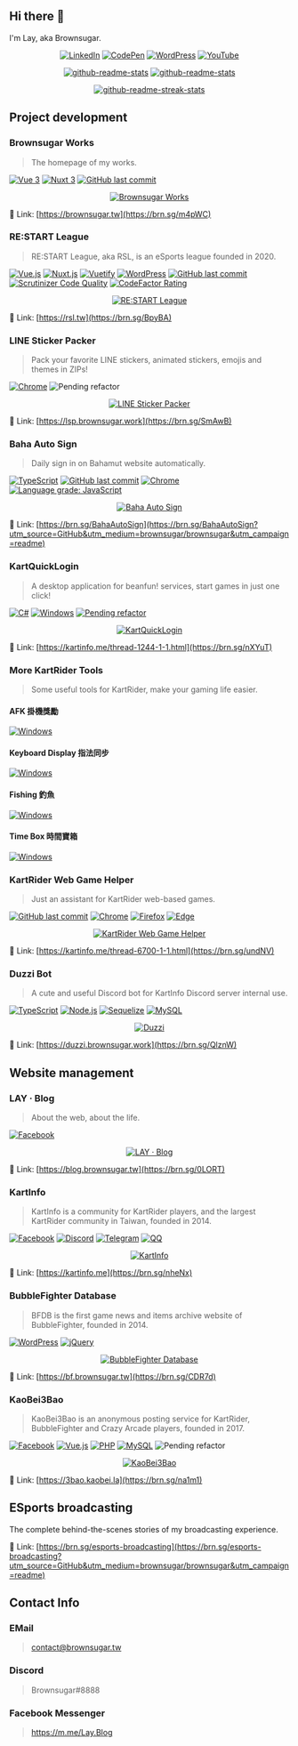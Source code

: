<!--
**brownsugar/brownsugar** is a ✨ _special_ ✨ repository because its `README.md` (this file) appears on your GitHub profile.

Here are some ideas to get you started:

- 🔭 I’m currently working on ...
- 🌱 I’m currently learning ...
- 👯 I’m looking to collaborate on ...
- 🤔 I’m looking for help with ...
- 💬 Ask me about ...
- 📫 How to reach me: ...
- 😄 Pronouns: ...
- ⚡ Fun fact: ...
-->

## Hi there 👋

I'm Lay, aka Brownsugar.

<div align="center">
  
  [![LinkedIn](https://img.shields.io/badge/-LinkedIn-0A66C2?style=for-the-badge&logo=linkedin&labelColor=0A66C2)](https://brn.sg/linkedin)
  [![CodePen](https://img.shields.io/badge/-CodePen-000?style=for-the-badge&logo=codepen&labelColor=000)](https://brn.sg/codepen)
  [![WordPress](https://img.shields.io/badge/-Blog-21759B?style=for-the-badge&logo=wordpress&labelColor=21759B)](https://brn.sg/0LORT)
  [![YouTube](https://img.shields.io/badge/-YouTube-F00?style=for-the-badge&logo=youtube&labelColor=F00)](https://brn.sg/youtube)
  
  [![github-readme-stats](https://github-readme-stats.vercel.app/api?username=brownsugar&hide_title=true&hide=stars&count_private=true&show_icons=true)](https://brn.sg/github)
  [![github-readme-stats](https://github-readme-stats.vercel.app/api/top-langs/?username=brownsugar&langs_count=3&layout=compact)](https://brn.sg/github)

  [![github-readme-streak-stats](https://github-readme-streak-stats.herokuapp.com/?user=brownsugar)](https://brn.sg/github)
  
</div>

## Project development

### Brownsugar Works

> The homepage of my works.

[![Vue 3](https://img.shields.io/badge/-Vue%203-4FC08D?style=flat-square&logo=vue.js&labelColor=4FC08D&logoColor=FFF)](https://brn.sg/m4pWC)
[![Nuxt 3](https://img.shields.io/badge/-Nuxt%203-00DC82?style=flat-square&logo=nuxt.js&labelColor=00DC82&logoColor=FFF)](https://brn.sg/m4pWC)
[![GitHub last commit](https://img.shields.io/github/last-commit/brownsugar/home?style=flat-square&logo=github&label=Last%20commit&labelColor=24292e&logoColor=FFF&color=F0F0F0)](https://github.com/brownsugar/home)

<div align="center">
  
  [![Brownsugar Works](https://user-images.githubusercontent.com/2935980/193641230-cdaaa415-888a-4852-a534-e434162bb3b5.png)](https://brn.sg/m4pWC)

</div>

🔗 Link: [https://brownsugar.tw](https://brn.sg/m4pWC)

### RE:START League

> RE:START League, aka RSL, is an eSports league founded in 2020.

[![Vue.js](https://img.shields.io/badge/-Vue.js-4FC08D?style=flat-square&logo=vue.js&labelColor=4FC08D&logoColor=FFF)](https://brn.sg/BpyBA)
[![Nuxt.js](https://img.shields.io/badge/-Nuxt.js-00DC82?style=flat-square&logo=nuxt.js&labelColor=00DC82&logoColor=FFF)](https://brn.sg/BpyBA)
[![Vuetify](https://img.shields.io/badge/-Vuetify-1867C0?style=flat-square&logo=vuetify&labelColor=1867C0&logoColor=FFF)](https://brn.sg/BpyBA)
[![WordPress](https://img.shields.io/badge/-WordPress-21759B?style=flat-square&logo=wordpress&labelColor=21759B&logoColor=FFF)](https://brn.sg/BpyBA)
[![GitHub last commit](https://img.shields.io/github/last-commit/brownsugar/rsl-dev?style=flat-square&logo=github&label=Last%20commit&labelColor=24292e&logoColor=FFF&color=F0F0F0)](https://github.com/brownsugar/rsl-dev)
[![Scrutinizer Code Quality](https://img.shields.io/scrutinizer/quality/g/brownsugar/rsl-dev?style=flat-square&label=Scrutinizer)](https://scrutinizer-ci.com/g/brownsugar/rsl-dev/)
[![CodeFactor Rating](https://img.shields.io/codefactor/grade/github/brownsugar/rsl-dev?style=flat-square&label=CodeFactor)](https://www.codefactor.io/repository/github/brownsugar/rsl-dev)

<div align="center">
  
  [![RE:START League](https://user-images.githubusercontent.com/2935980/193636308-667f3ffa-e5fa-4232-836a-fb12a4f4d81e.png)](https://brn.sg/BpyBA)
  
 </div>

🔗 Link: [https://rsl.tw](https://brn.sg/BpyBA)

### LINE Sticker Packer

> Pack your favorite LINE stickers, animated stickers, emojis and themes in ZIPs!

[![Chrome](https://img.shields.io/chrome-web-store/users/bngfikljchleddkelnfgohdfcobkggin?style=flat-square&logo=Google%20Chrome&label=Install%20on%20Chrome&labelColor=4285F4&logoColor=FFF&color=F0F0F0)](https://brn.sg/LINEStickerPacker)
![Pending refactor](https://img.shields.io/badge/%F0%9F%8E%AF-Pending%20refactor-C00?style=flat-square&labelColor=F0F0F0)

<div align="center">
  
  [![LINE Sticker Packer](https://user-images.githubusercontent.com/2935980/193636337-5bc22cd1-0f40-46cf-bec7-eb25e5af1d32.png)](https://brn.sg/SmAwB)
  
</div>

🔗 Link: [https://lsp.brownsugar.work](https://brn.sg/SmAwB)

### Baha Auto Sign

> Daily sign in on Bahamut website automatically.

[![TypeScript](https://img.shields.io/badge/-TypeScript-3178C6?style=flat-square&logo=typescript&labelColor=3178C6&logoColor=FFF)](https://brn.sg/BahaAutoSign?utm_source=GitHub&utm_medium=brownsugar/brownsugar&utm_campaign=readme)
[![GitHub last commit](https://img.shields.io/github/last-commit/brownsugar/baha-auto-sign?style=flat-square&logo=github&label=Last%20commit&labelColor=24292e&logoColor=FFF&color=F0F0F0)](https://github.com/brownsugar/baha-auto-sign)
[![Chrome](https://img.shields.io/chrome-web-store/users/nlcekebohjbgnfgjicklnjbnefmmgggk?style=flat-square&logo=Google%20Chrome&label=Install%20on%20Chrome&labelColor=4285F4&logoColor=FFF&color=F0F0F0)](https://brn.sg/BahaAutoSign?utm_source=GitHub&utm_medium=brownsugar/brownsugar&utm_campaign=readme)
[![Language grade: JavaScript](https://img.shields.io/lgtm/grade/javascript/g/brownsugar/baha-auto-sign.svg?logo=lgtm&logoWidth=18&style=flat-square)](https://lgtm.com/projects/g/brownsugar/baha-auto-sign/context:javascript)

<div align="center">
  
  [![Baha Auto Sign](https://user-images.githubusercontent.com/2935980/193636373-36f7a40d-c37b-4fd9-9807-3953132b9c9e.png)](https://brn.sg/BahaAutoSign?utm_source=GitHub&utm_medium=brownsugar/brownsugar&utm_campaign=readme)
  
</div>

🔗 Link: [https://brn.sg/BahaAutoSign](https://brn.sg/BahaAutoSign?utm_source=GitHub&utm_medium=brownsugar/brownsugar&utm_campaign=readme)

### KartQuickLogin

> A desktop application for beanfun! services, start games in just one click!

[![C#](https://img.shields.io/badge/-C%23-239120?style=flat-square&logo=csharp&labelColor=239120&logoColor=FFF)](https://brn.sg/nXYuT)
[![Windows](https://img.shields.io/badge/Download%20on%20Windows-46k-F0F0F0?style=flat-square&logo=windows&labelColor=0078D6&logoColor=FFF)](https://brn.sg/nXYuT)
[![Pending refactor](https://img.shields.io/badge/%F0%9F%8E%AF-Pending%20refactor-C00?style=flat-square&labelColor=F0F0F0)](https://brn.sg/nXYuT)

<div align="center">
  
  [![KartQuickLogin](https://user-images.githubusercontent.com/2935980/193636408-d9a8410c-2880-47ff-9558-64e25bd90393.png)](https://brn.sg/nXYuT)
  
</div>

🔗 Link: [https://kartinfo.me/thread-1244-1-1.html](https://brn.sg/nXYuT)

### More KartRider Tools

> Some useful tools for KartRider, make your gaming life easier.

#### AFK 掛機獎勵

[![Windows](https://img.shields.io/badge/Download%20on%20Windows-18k-F0F0F0?style=flat-square&logo=windows&labelColor=0078D6&logoColor=FFF)](https://brn.sg/bwraZ)

#### Keyboard Display 指法同步

[![Windows](https://img.shields.io/badge/Download%20on%20Windows-8k-F0F0F0?style=flat-square&logo=windows&labelColor=0078D6&logoColor=FFF)](https://brn.sg/rNnsR)

#### Fishing 釣魚

[![Windows](https://img.shields.io/badge/Download%20on%20Windows-4k-F0F0F0?style=flat-square&logo=windows&labelColor=0078D6&logoColor=FFF)](https://brn.sg/rtbiJ)

#### Time Box 時間寶箱

[![Windows](https://img.shields.io/badge/Download%20on%20Windows-2k-F0F0F0?style=flat-square&logo=windows&labelColor=0078D6&logoColor=FFF)](https://brn.sg/nV1jE)

### KartRider Web Game Helper

> Just an assistant for KartRider web-based games.

[![GitHub last commit](https://img.shields.io/github/last-commit/brownsugar/KartWebGameHelper?style=flat-square&logo=github&label=Last%20commit&labelColor=24292e&logoColor=FFF&color=F0F0F0)](https://github.com/brownsugar/KartWebGameHelper)
[![Chrome](https://img.shields.io/chrome-web-store/users/mddijmjlflfbojkpmngbjhlpmcniljij?style=flat-square&logo=Google%20Chrome&label=Install%20on%20Chrome&labelColor=4285F4&logoColor=FFF&color=F0F0F0)](https://kinf.cc/kwgh-chrome)
[![Firefox](https://img.shields.io/amo/users/kartrider-web-game-helper?style=flat-square&logo=firefox&label=Install%20on%20Firefox&labelColor=FF7139&logoColor=FFF&color=F0F0F0)](https://kinf.cc/kwgh-firefox)
[![Edge](https://img.shields.io/badge/Install%20on%20Edge-28-F0F0F0?style=flat-square&logo=Microsoft%20Edge&labelColor=0078D7)](https://kinf.cc/kwgh-edge)

<div align="center">
  
  [![KartRider Web Game Helper](https://user-images.githubusercontent.com/2935980/193636435-c3c7d76e-4d1b-421d-9af3-75cf91f73fe3.png)](https://brn.sg/undNV)
  
</div>

🔗 Link: [https://kartinfo.me/thread-6700-1-1.html](https://brn.sg/undNV)

### Duzzi Bot

> A cute and useful Discord bot for KartInfo Discord server internal use.

[![TypeScript](https://img.shields.io/badge/-TypeScript-3178C6?style=flat-square&logo=typescript&labelColor=3178C6&logoColor=FFF)](https://brn.sg/QlznW)
[![Node.js](https://img.shields.io/badge/-Node.js-339933?style=flat-square&logo=node.js&labelColor=339933&logoColor=FFF)](https://brn.sg/QlznW)
[![Sequelize](https://img.shields.io/badge/-Sequelize-52B0E7?style=flat-square&logo=sequelize&labelColor=52B0E7&logoColor=FFF)](https://brn.sg/QlznW)
[![MySQL](https://img.shields.io/badge/-MySQL-4479A1?style=flat-square&logo=mysql&labelColor=4479A1&logoColor=FFF)](https://brn.sg/QlznW)

<div align="center">
  
  [![Duzzi](https://user-images.githubusercontent.com/2935980/193633126-345b78c7-7045-42cb-844c-5761b19e9288.png)](https://brn.sg/QlznW)
  
</div>

🔗 Link: [https://duzzi.brownsugar.work](https://brn.sg/QlznW)

## Website management

### LAY ‧ Blog

> About the web, about the life.

[![Facebook](https://img.shields.io/badge/Like%20on%20Facebook-13k-F0F0F0?style=flat-square&logo=facebook&labelColor=1877F2&logoColor=FFF)](https://www.facebook.com/Lay.Blog)

<div align="center">
  
  [![LAY ‧ Blog](https://user-images.githubusercontent.com/2935980/193635547-fe655c45-d3c6-485f-9514-2a102b16f2f1.png)](https://brn.sg/0LORT)
  
</div>

🔗 Link: [https://blog.brownsugar.tw](https://brn.sg/0LORT)

### KartInfo

> KartInfo is a community for KartRider players, and the largest KartRider community in Taiwan, founded in 2014.

[![Facebook](https://img.shields.io/badge/Like%20on%20Facebook-20k-F0F0F0?style=flat-square&logo=facebook&labelColor=1877F2&logoColor=FFF)](https://kinf.cc/fb)
[![Discord](https://img.shields.io/discord/496729278470160394?style=flat-square&logo=discord&label=Discuss%20on%20Discord&labelColor=5865F2&logoColor=FFF&color=F0F0F0)](https://kinf.cc/dc)
[![Telegram](https://img.shields.io/badge/Subscribe%20on%20Telegram-@KartInfoTW-F0F0F0?style=flat-square&logo=telegram&labelColor=26A5E4&logoColor=FFF)](https://kinf.cc/tg)
[![QQ](https://img.shields.io/badge/Discuss%20on%20QQ-180860788-F0F0F0?style=flat-square&logo=Tencent%20QQ&labelColor=EB1923&logoColor=FFF)](https://kinf.cc/qq)

<div align="center">
  
  [![KartInfo](https://user-images.githubusercontent.com/2935980/193635381-2d7a5e5b-28e7-4618-ba71-e2357afb8c83.png)](https://brn.sg/nheNx)
  
</div>

🔗 Link: [https://kartinfo.me](https://brn.sg/nheNx)

### BubbleFighter Database

> BFDB is the first game news and items archive website of BubbleFighter, founded in 2014.

[![WordPress](https://img.shields.io/badge/-WordPress-21759B?style=flat-square&logo=wordpress&labelColor=21759B&logoColor=FFF)](https://brn.sg/CDR7d)
[![jQuery](https://img.shields.io/badge/-jQuery-0769AD?style=flat-square&logo=jquery&labelColor=0769AD&logoColor=FFF)](https://brn.sg/CDR7d)

<div align="center">
  
  [![BubbleFighter Database](https://user-images.githubusercontent.com/2935980/193635395-001526c9-e95f-4a87-894e-aed1130bd1bc.png)](https://brn.sg/CDR7d)
  
</div>

🔗 Link: [https://bf.brownsugar.tw](https://brn.sg/CDR7d)

### KaoBei3Bao

> KaoBei3Bao is an anonymous posting service for KartRider, BubbleFighter and Crazy Arcade players, founded in 2017.

[![Facebook](https://img.shields.io/badge/Follow%20on%20Facebook-3.4k-F0F0F0?style=flat-square&logo=facebook&labelColor=1877F2&logoColor=FFF)](https://www.facebook.com/Kaobei3Bao)
[![Vue.js](https://img.shields.io/badge/-Vue.js-4FC08D?style=flat-square&logo=vue.js&labelColor=4FC08D&logoColor=FFF)](https://brn.sg/na1m1)
[![PHP](https://img.shields.io/badge/-PHP-777BB4?style=flat-square&logo=php&labelColor=777BB4&logoColor=FFF)](https://brn.sg/na1m1)
[![MySQL](https://img.shields.io/badge/-MySQL-4479A1?style=flat-square&logo=mysql&labelColor=4479A1&logoColor=FFF)](https://brn.sg/na1m1)
![Pending refactor](https://img.shields.io/badge/%F0%9F%8E%AF-Pending%20refactor-C00?style=flat-square&labelColor=F0F0F0)

<div align="center">
  
  [![KaoBei3Bao](https://user-images.githubusercontent.com/2935980/193635591-a8c7677a-2501-458e-8324-dba985729051.png)](https://brn.sg/na1m1)
  
</div>

🔗 Link: [https://3bao.kaobei.la](https://brn.sg/na1m1)

## ESports broadcasting

The complete behind-the-scenes stories of my broadcasting experience.

🔗 Link: [https://brn.sg/esports-broadcasting](https://brn.sg/esports-broadcasting?utm_source=GitHub&utm_medium=brownsugar/brownsugar&utm_campaign=readme)

## Contact Info

### EMail

> contact@brownsugar.tw

### Discord

> Brownsugar#8888

### Facebook Messenger

> https://m.me/Lay.Blog
